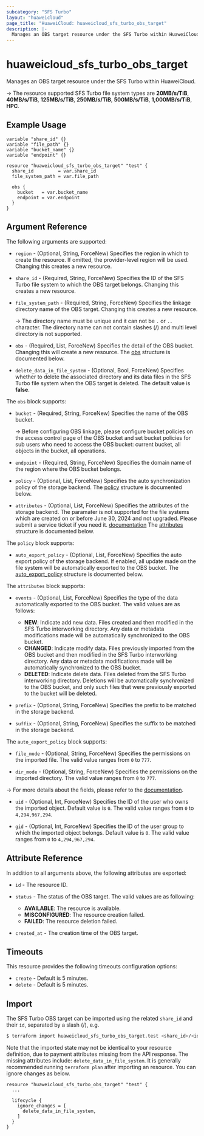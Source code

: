 ```yaml
---
subcategory: "SFS Turbo"
layout: "huaweicloud"
page_title: "HuaweiCloud: huaweicloud_sfs_turbo_obs_target"
description: |-
  Manages an OBS target resource under the SFS Turbo within HuaweiCloud.
---
```


# huaweicloud_sfs_turbo_obs_target

Manages an OBS target resource under the SFS Turbo within HuaweiCloud.

-> The resource supported SFS Turbo file system types are **20MB/s/TiB**, **40MB/s/TiB**, **125MB/s/TiB**,
  **250MB/s/TiB**, **500MB/s/TiB**, **1,000MB/s/TiB**, **HPC**.

## Example Usage

```hcl
variable "share_id" {}
variable "file_path" {}
variable "bucket_name" {}
variable "endpoint" {}

resource "huaweicloud_sfs_turbo_obs_target" "test" {
  share_id         = var.share_id
  file_system_path = var.file_path

  obs {
    bucket   = var.bucket_name
    endpoint = var.endpoint
  }
}
```

## Argument Reference

The following arguments are supported:

* `region` - (Optional, String, ForceNew) Specifies the region in which to create the resource.
  If omitted, the provider-level region will be used. Changing this creates a new resource.

* `share_id` - (Required, String, ForceNew) Specifies the ID of the SFS Turbo file system to which the OBS target
  belongs. Changing this creates a new resource.

* `file_system_path` - (Required, String, ForceNew) Specifies the linkage directory name of the OBS target.
  Changing this creates a new resource.

  -> The directory name must be unique and it can not be `.` or `..` character. The directory name can not contain
    slashes (/) and multi level directory is not supported.

* `obs` - (Required, List, ForceNew) Specifies the detail of the OBS bucket. Changing this will create a new resource.
  The [obs](#target_obs) structure is documented below.

* `delete_data_in_file_system` - (Optional, Bool, ForceNew) Specifies whether to delete the associated directory and
  its data files in the  SFS Turbo file system when the OBS target is deleted. The default value is **false**.

<a name="target_obs"></a>
The `obs` block supports:

* `bucket` - (Required, String, ForceNew) Specifies the name of the OBS bucket.

  -> Before configuring OBS linkage, please configure bucket policies on the access control page of the OBS bucket and
    set bucket policies for sub users who need to access the OBS bucket: current bucket, all objects in the bucket,
    all operations.

* `endpoint` - (Required, String, ForceNew) Specifies the domain name of the region where the OBS bucket belongs.

* `policy` - (Optional, List, ForceNew) Specifies the auto synchronization policy of the storage backend.
  The [policy](#obs_policy) structure is documented below.

* `attributes` - (Optional, List, ForceNew) Specifies the attributes of the storage backend.
  The paramater is not supported for the file systems which are created on or before June 30, 2024 and not upgraded.
  Please submit a service ticket if you need it. [documentation](https://support.huaweicloud.com/intl/en-us/usermanual-ticket/topic_0065264094.html)
  The [attributes](#obs_attributes) structure is documented below.

<a name="obs_policy"></a>
The `policy` block supports:

* `auto_export_policy` - (Optional, List, ForceNew) Specifies the auto export policy of the storage backend.
  If enabled, all update made on the file system will be automatically exported to the OBS bucket.
  The [auto_export_policy](#obs_export_policy) structure is documented below.

<a name="obs_export_policy"></a>
The `attributes` block supports:

* `events` - (Optional, List, ForceNew) Specifies the type of the data automatically exported to the OBS bucket.
  The valid values are as follows:
  + **NEW**: Indicate add new data. Files created and then modified in the SFS Turbo interworking directory. Any data
  or metadata modifications made will be automatically synchronized to the OBS bucket.
  + **CHANGED**: Indicate modify data. Files previously imported from the OBS bucket and then modified in the SFS Turbo
  interworking directory. Any data or metadata modifications made will be automatically synchronized to the OBS bucket.
  + **DELETED**: Indicate delete data. Files deleted from the SFS Turbo interworking directory. Deletions will be
  automatically synchronized to the OBS bucket, and only such files that were previously exported to the bucket will be
  deleted.

* `prefix` - (Optional, String, ForceNew) Specifies the prefix to be matched in the storage backend.

* `suffix` - (Optional, String, ForceNew) Specifies the suffix to be matched in the storage backend.

<a name="obs_attributes"></a>
The `auto_export_policy` block supports:

* `file_mode` - (Optional, String, ForceNew) Specifies the permissions on the imported file.
  The valid value ranges from `0` to `777`.

* `dir_mode` - (Optional, String, ForceNew) Specifies the permissions on the imported directory.
  The valid value ranges from `0` to `777`.

-> For more details about the fields, please refer to the [documentation](https://support.huaweicloud.com/intl/en-us/api-sfsturbo/CreateBackendTarget.html).

* `uid` - (Optional, Int, ForceNew) Specifies the ID of the user who owns the imported object. Default value is `0`.
  The valid value ranges from `0` to `4,294,967,294`.

* `gid` - (Optional, Int, ForceNew) Specifies the ID of the user group to which the imported object belongs.
  Default value is `0`. The valid value ranges from `0` to `4,294,967,294`.

## Attribute Reference

In addition to all arguments above, the following attributes are exported:

* `id` - The resource ID.

* `status` - The status of the OBS target. The valid values are as following:
  + **AVAILABLE**: The resource is available.
  + **MISCONFIGURED**: The resource creation failed.
  + **FAILED**: The resource deletion failed.

* `created_at` - The creation time of the OBS target.

## Timeouts

This resource provides the following timeouts configuration options:

* `create` - Default is 5 minutes.
* `delete` - Default is 5 minutes.

## Import

The SFS Turbo OBS target can be imported using the related `share_id` and their `id`, separated by a slash (/), e.g.

```bash
$ terraform import huaweicloud_sfs_turbo_obs_target.test <share_id>/<id>
```

Note that the imported state may not be identical to your resource definition, due to payment attributes missing from
the API response.
The missing attributes include: `delete_data_in_file_system`.
It is generally recommended running `terraform plan` after importing an resource.
You can ignore changes as below.

```hcl
resource "huaweicloud_sfs_turbo_obs_target" "test" {
  ...

  lifecycle {
    ignore_changes = [
      delete_data_in_file_system,
    ]
  }
}
```
